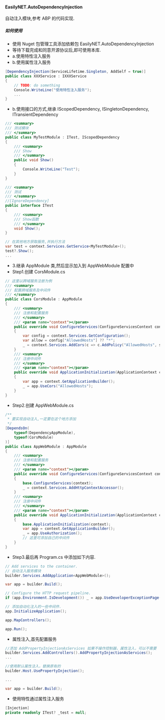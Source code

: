 ﻿#### EasilyNET.AutoDependencyInjection

自动注入模块,参考 ABP 的代码实现.

##### 如何使用

- 使用 Nuget 包管理工具添加依赖包 EasilyNET.AutoDependencyInjection
- 等待下载完成和同意开源协议后,即可使用本库.
- a.使用特性注入服务
- b.使用属性注入服务

```csharp
[DependencyInjection(ServiceLifetime.Singleton, AddSelf = true)]
public class XXXService : IXXXService
{
    // TODO: do something
    Console.WriteLine("使用特性注入服务");
    ...
}
```

- b.使用接口的方式,继承 IScopedDependency, ISingletonDependency, ITransientDependency

```csharp
/// <summary>
/// 测试模块
/// </summary>
public class MyTestModule : ITest, IScopedDependency
{
    /// <summary>
    /// Show
    /// </summary>
    public void Show()
    {
        Console.WriteLine("Test");
    }
}

/// <summary>
/// 测试
/// </summary>
//[IgnoreDependency]
public interface ITest
{
    /// <summary>
    /// Show函数
    /// </summary>
    void Show();
}

// 在其他地方获取服务,并执行方法
var test = context.Services.GetService<MyTestModule>();
test?.Show();
...
```

- 3.继承 AppModule 类,然后显示加入到 AppWebModule 配置中
- Step1.创建 CorsModule.cs

```csharp
// 这里以跨域服务注册为例
/// <summary>
/// 配置跨域服务及中间件
/// </summary>
public class CorsModule : AppModule
{
    /// <summary>
    /// 注册和配置服务
    /// </summary>
    /// <param name="context"></param>
    public override void ConfigureServices(ConfigureServicesContext context)
    {
        var config = context.Services.GetConfiguration();
        var allow = config["AllowedHosts"] ?? "*";
        _ = context.Services.AddCors(c => c.AddPolicy("AllowedHosts", s => s.WithOrigins(allow.Split(",")).AllowAnyMethod().AllowAnyHeader()));
    }
    /// <summary>
    /// 注册中间件
    /// </summary>
    /// <param name="context"></param>
    public override void ApplicationInitialization(ApplicationContext context)
    {
        var app = context.GetApplicationBuilder();
        _ = app.UseCors("AllowedHosts");
    }
}
```

- Step2.创建 AppWebModule.cs

```csharp
/**
 * 要实现自动注入,一定要在这个地方添加
 */
[DependsOn(
    typeof(DependencyAppModule),
    typeof(CorsModule)
)]
public class AppWebModule : AppModule
{
    /// <summary>
    /// 注册和配置服务
    /// </summary>
    /// <param name="context"></param>
    public override void ConfigureServices(ConfigureServicesContext context)
    {
        base.ConfigureServices(context);
        _ = context.Services.AddHttpContextAccessor();
    }
    /// <summary>
    /// 注册中间件
    /// </summary>
    /// <param name="context"></param>
    public override void ApplicationInitialization(ApplicationContext context)
    {
        base.ApplicationInitialization(context);
        var app = context.GetApplicationBuilder();
        _ = app.UseAuthorization();
        // 这里可添加自己的中间件
    }
}
```

- Step3.最后再 Program.cs 中添加如下内容.

```csharp
// Add services to the container.
// 自动注入服务模块
builder.Services.AddApplication<AppWebModule>();

var app = builder.Build();

// Configure the HTTP request pipeline.
if (app.Environment.IsDevelopment()) _ = app.UseDeveloperExceptionPage();

// 添加自动化注入的一些中间件.
app.InitializeApplication();

app.MapControllers();

app.Run();
```

- 属性注入,首先配置服务
    
```csharp
//添加 AddPropertyInjectionAsServices 如果不操作控制器，属性注入，可以不需要
builder.Services.AddControllers().AddPropertyInjectionAsServices();
...

//使用默认属性注入，替换原有的
builder.Host.UsePropertyInjection();

...

var app = builder.Build();
```

- 使用特性通过属性注入服务
```csharp
[Injection]
private readonly ITest? _test = null;
```